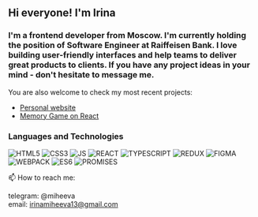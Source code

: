 ## Hi everyone! I'm Irina


### I'm a frontend developer from Moscow. I'm currently holding the position of Software Engineer at Raiffeisen Bank. I love building user-friendly interfaces and help teams to deliver great products to clients. If you have any project ideas in your mind - don't hesitate to message me. 

You are also welcome to check my most recent projects:

* [Personal website](https://github.com/irinamiheeva13/personalweb)
* [Memory Game on React](https://github.com/irinamiheeva13/MemoryGameReact)



### **Languages and Technologies**
![HTML5](https://img.shields.io/badge/-HTML5-red) ![CSS3](https://img.shields.io/badge/-CSS3-blue) ![JS](https://img.shields.io/badge/-JAVASCRIPT-yellow) ![REACT](https://img.shields.io/badge/-REACT-lightgrey)  ![TYPESCRIPT](https://img.shields.io/badge/-TYPESCRIPT-pink) ![REDUX](https://img.shields.io/badge/-REDUX-blue) ![FIGMA](https://img.shields.io/badge/-FIGMA-yellowgreen) ![WEBPACK](https://img.shields.io/badge/-WEBPACK-lightgrey) ![ES6](https://img.shields.io/badge/-ES6-green) ![PROMISES](https://img.shields.io/badge/-PROMISES-red)




📫 How to reach me: 

telegram: @miheeva  
email: irinamiheeva13@gmail.com
